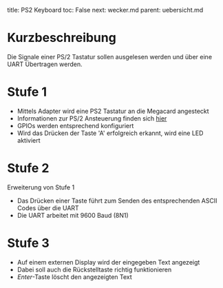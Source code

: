 title: PS2 Keyboard
toc: False
next: wecker.md
parent: uebersicht.md

# Kurzbeschreibung
Die Signale einer PS/2 Tastatur sollen ausgelesen werden und über eine UART Übertragen werden.

# Stufe 1
* Mittels Adapter wird eine PS2 Tastatur an die Megacard angesteckt
* Informationen zur PS/2 Ansteuerung finden sich [hier](https://www.marjorie.de/ps2/ps2.pdf)
* GPIOs werden entsprechend konfiguriert
* Wird das Drücken der Taste 'A' erfolgreich erkannt, wird eine LED aktiviert

# Stufe 2
Erweiterung von Stufe 1

* Das Drücken einer Taste führt zum Senden des entsprechenden ASCII Codes über die UART
* Die UART arbeitet mit 9600 Baud (8N1)

# Stufe 3
* Auf einem externen Display wird der eingegeben Text angezeigt
* Dabei soll auch die Rückstelltaste richtig funktionieren
* *Enter*-Taste löscht den angezeigten Text